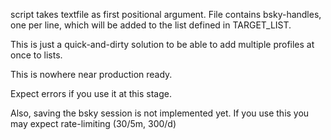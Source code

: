 script takes textfile as first positional argument.
File contains bsky-handles, one per line, which will be added to the list defined
in TARGET_LIST.


This is just a quick-and-dirty solution to be able to add multiple
profiles at once to lists.

This is nowhere near production ready.

Expect errors if you use it at this stage.

Also, saving the bsky session is not implemented yet.
If you use this you may expect rate-limiting (30/5m, 300/d)
